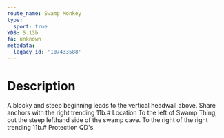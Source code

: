 ```yaml
---
route_name: Swamp Monkey
type:
  sport: true
YDS: 5.13b
fa: unknown
metadata:
  legacy_id: '107433588'
---
```

# Description
A blocky and steep beginning leads to the vertical headwall above. Share anchors with the right trending 11b.# Location
To the left of Swamp Thing, out the steep lefthand side of the swamp cave. To the right of the right trending 11b.# Protection
QD's
